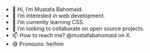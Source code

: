- 👋 Hi, I’m Mustafa Bahomaid.
- 👀 I’m interested in web development.
- 🌱 I’m currently learning CSS.
- 💞️ I’m looking to collaborate on open source projects.
- 📫 How to reach me? @mustafabahomaid on X.
- 😄 Pronouns: he/him

<!---
mbahomaid/mbahomaid is a ✨ special ✨ repository because its `README.md` (this file) appears on your GitHub profile.
You can click the Preview link to take a look at your changes.
--->
